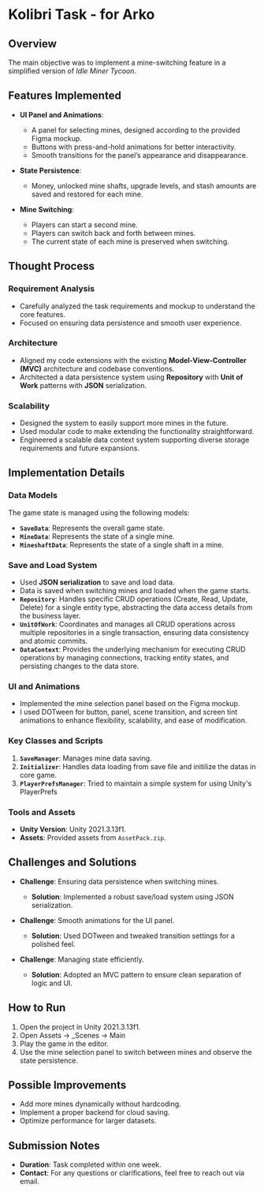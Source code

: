 # Kolibri Task - for Arko

## Overview
The main objective was to implement a mine-switching feature in a simplified version of *Idle Miner Tycoon*.

## Features Implemented
- **UI Panel and Animations**:
  - A panel for selecting mines, designed according to the provided Figma mockup.
  - Buttons with press-and-hold animations for better interactivity.
  - Smooth transitions for the panel’s appearance and disappearance.

- **State Persistence**:
  - Money, unlocked mine shafts, upgrade levels, and stash amounts are saved and restored for each mine.
    
- **Mine Switching**:
  - Players can start a second mine.
  - Players can switch back and forth between mines.
  - The current state of each mine is preserved when switching.




## Thought Process
### Requirement Analysis
- Carefully analyzed the task requirements and mockup to understand the core features.
- Focused on ensuring data persistence and smooth user experience.

### Architecture
- Aligned my code extensions with the existing **Model-View-Controller (MVC)** architecture and codebase conventions.
- Architected a data persistence system using **Repository** with **Unit of Work** patterns with **JSON** serialization.

### Scalability
- Designed the system to easily support more mines in the future.
- Used modular code to make extending the functionality straightforward.
- Engineered a scalable data context system supporting diverse storage requirements and future expansions.

## Implementation Details
### Data Models
The game state is managed using the following models:
- **`SaveData`**: Represents the overall game state.
- **`MineData`**: Represents the state of a single mine.
- **`MineshaftData`**: Represents the state of a single shaft in a mine.

### Save and Load System
- Used **JSON serialization** to save and load data.
- Data is saved when switching mines and loaded when the game starts.
- **`Repository`**: Handles specific CRUD operations (Create, Read, Update, Delete) for a single entity type, abstracting the data access details from the business layer.
- **`UnitOfWork`**: Coordinates and manages all CRUD operations across multiple repositories in a single transaction, ensuring data consistency and atomic commits.
- **`DataContext`**: Provides the underlying mechanism for executing CRUD operations by managing connections, tracking entity states, and persisting changes to the data store.

### UI and Animations
- Implemented the mine selection panel based on the Figma mockup.
- I used DOTween for button, panel, scene transition, and screen tint animations to enhance flexibility, scalability, and ease of modification.

### Key Classes and Scripts
1. **`SaveManager`**: Manages mine data saving.
2. **`Initializer`**: Handles data loading from save file and initilize the datas in core game.
3. **`PlayerPrefsManager`**: Tried to maintain a simple system for using Unity's PlayerPrefs

### Tools and Assets
- **Unity Version**: Unity 2021.3.13f1.
- **Assets**: Provided assets from `AssetPack.zip`.

## Challenges and Solutions
- **Challenge**: Ensuring data persistence when switching mines.
  - **Solution**: Implemented a robust save/load system using JSON serialization.

- **Challenge**: Smooth animations for the UI panel.
  - **Solution**: Used DOTween and tweaked transition settings for a polished feel.

- **Challenge**: Managing state efficiently.
  - **Solution**: Adopted an MVC pattern to ensure clean separation of logic and UI.

## How to Run
1. Open the project in Unity 2021.3.13f1.
2. Open Assets -> _Scenes -> Main
3. Play the game in the editor.
4. Use the mine selection panel to switch between mines and observe the state persistence.

## Possible Improvements
- Add more mines dynamically without hardcoding.
- Implement a proper backend for cloud saving.
- Optimize performance for larger datasets.

## Submission Notes
- **Duration**: Task completed within one week.
- **Contact**: For any questions or clarifications, feel free to reach out via email.
